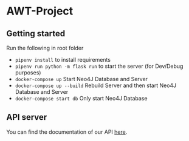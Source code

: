 # AWT-Project

## Getting started
Run the following in root folder

- `pipenv install` to install requirements
- `pipenv run python -m flask run` to start the server (for Dev/Debug purposes)
- `docker-compose up` Start Neo4J Database and Server
- `docker-compose up --build` Rebuild Server and then start Neo4J Database and Server
- `docker-compose start db` Only start Neo4J Database

## API server
You can find the documentation of our API [here](https://amir-mo1999.github.io/AWT-Project/).